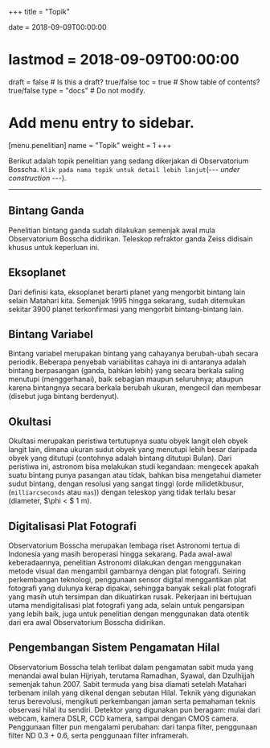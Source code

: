 +++
title = "Topik"

date = 2018-09-09T00:00:00
# lastmod = 2018-09-09T00:00:00

draft = false  # Is this a draft? true/false
toc = true  # Show table of contents? true/false
type = "docs"  # Do not modify.

# Add menu entry to sidebar.
[menu.penelitian]
  name = "Topik"
  weight = 1
+++

Berikut adalah topik penelitian yang sedang dikerjakan di Observatorium Bosscha. `Klik pada nama topik untuk detail lebih lanjut`(--- *under construction* ---).

***

## Bintang Ganda

Penelitian bintang ganda sudah dilakukan semenjak awal mula Observatorium Bosscha didirikan. Teleskop refraktor ganda Zeiss didisain khusus untuk keperluan ini.


<!-- ## [Eksoplanet]({{< relref "exo" >}}) -->
## Eksoplanet

Dari definisi kata, eksoplanet berarti planet yang mengorbit bintang lain selain Matahari kita. Semenjak 1995 hingga sekarang, sudah ditemukan sekitar 3900 planet terkonfirmasi yang mengorbit bintang-bintang lain. 

<!-- ## [Bintang Variabel]({{< relref "exo" >}}) -->
## Bintang Variabel

Bintang variabel merupakan bintang yang cahayanya berubah-ubah secara periodik. Beberapa penyebab variabilitas cahaya ini di antaranya adalah bintang berpasangan (ganda, bahkan lebih) yang secara berkala saling menutupi (menggerhanai), baik sebagian maupun seluruhnya; ataupun karena bintangnya secara berkala berubah ukuran, mengecil dan membesar (disebut juga bintang berdenyut).

<!-- ## [Okultasi]({{< relref "okultasi" >}}) -->
## Okultasi

Okultasi merupakan peristiwa tertutupnya suatu obyek langit oleh obyek langit lain, dimana ukuran sudut obyek yang menutupi lebih besar daripada obyek yang ditutupi (contohnya adalah bintang ditutupi Bulan). Dari peristiwa ini, astronom bisa melakukan studi kegandaan: mengecek apakah suatu bintang punya pasangan atau tidak, bahkan bisa mengetahui diameter sudut bintang, dengan resolusi yang sangat tinggi (orde milidetikbusur, (`milliarcseconds` atau `mas`)) dengan teleskop yang tidak terlalu besar (diameter, $\phi < $ 1 m). 

<!-- ## [Digitalisasi plat fotografi]({{< relref "exo" >}}) -->
## Digitalisasi Plat Fotografi

Observatorium Bosscha merupakan lembaga riset Astronomi tertua di Indonesia yang masih beroperasi hingga sekarang. Pada awal-awal keberadaannya, penelitian Astronomi dilakukan dengan menggunakan metode visual dan mengambil gambarnya dengan plat fotografi. Seiring perkembangan teknologi, penggunaan sensor digital menggantikan plat fotografi yang dulunya kerap dipakai, sehingga banyak sekali plat fotografi yang masih utuh tersimpan dan dikuatirkan rusak. Pekerjaan ini bertujuan utama mendigitalisasi plat fotografi yang ada, selain untuk pengarsipan yang lebih baik, juga untuk penelitian dengan menggunakan data otentik dari era awal Observatorium Bosscha didirikan. 

<!-- ## [Pengembangan Sistem Pengamatan Hilal]({{< relref "exo" >}}) -->
## Pengembangan Sistem Pengamatan Hilal

Observatorium Bosscha telah terlibat dalam pengamatan sabit muda yang menandai awal bulan Hijriyah, terutama Ramadhan, Syawal, dan Dzulhijjah semenjak tahun 2007. Sabit termuda yang bisa diamati setelah Matahari terbenam inilah yang dikenal dengan sebutan Hilal. Teknik yang digunakan terus berevolusi, mengikuti perkembangan jaman serta pemahaman teknis observasi hilal itu sendiri. Detektor yang digunakan pun beragam: mulai dari webcam, kamera DSLR, CCD kamera, sampai dengan CMOS camera. Penggunaan filter pun mengalami perubahan: dari tanpa filter, penggunaan filter ND 0.3 + 0.6, serta penggunaan filter inframerah.
